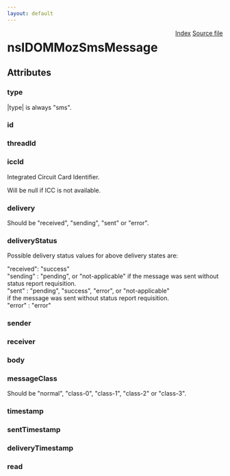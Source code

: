```yaml
---
layout: default
---
```

<div class='links' style='float:right'><a href="../index.html">Index</a>
<a href="http://dxr.mozilla.org/mozilla-central/source/dom/mobilemessage/interfaces/nsIDOMMozSmsMessage.idl">Source file</a>
</div>

# nsIDOMMozSmsMessage #

## Attributes ##

### type ###
  
|type| is always "sms".  
  

### id ###

### threadId ###

### iccId ###
  
Integrated Circuit Card Identifier.  
  
Will be null if ICC is not available.  
  

### delivery ###
  
Should be "received", "sending", "sent" or "error".  
  

### deliveryStatus ###
  
Possible delivery status values for above delivery states are:  
  
"received": "success"  
"sending" : "pending", or "not-applicable" if the message was sent without  
            status report requisition.  
"sent"    : "pending", "success", "error", or "not-applicable"  
            if the message was sent without status report requisition.  
"error"   : "error"  
  

### sender ###

### receiver ###

### body ###

### messageClass ###
  
Should be "normal", "class-0", "class-1", "class-2" or "class-3".  
  

### timestamp ###

### sentTimestamp ###

### deliveryTimestamp ###

### read ###
